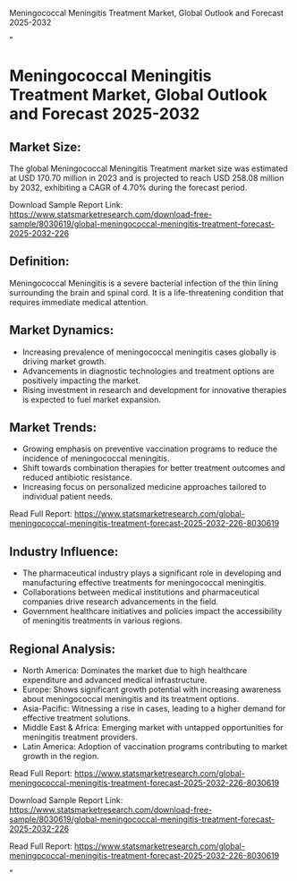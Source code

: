 Meningococcal Meningitis Treatment Market, Global Outlook and Forecast 2025-2032

"<!DOCTYPE html>
<html lang=""en"">
<head>
<meta charset=""UTF-8"">
<meta name=""viewport"" content=""width=device-width, initial-scale=1.0"">
<title>Meningococcal Meningitis Treatment Market, Global Outlook and Forecast 2025-2032</title>
</head>
<body>

<h1>Meningococcal Meningitis Treatment Market, Global Outlook and Forecast 2025-2032</h1>

<h2>Market Size:</h2>
<p>The global Meningococcal Meningitis Treatment market size was estimated at USD 170.70 million in 2023 and is projected to reach USD 258.08 million by 2032, exhibiting a CAGR of 4.70% during the forecast period.</p>
<p>Download Sample Report Link: <a href='https://www.statsmarketresearch.com/download-free-sample/8030619/global-meningococcal-meningitis-treatment-forecast-2025-2032-226'>https://www.statsmarketresearch.com/download-free-sample/8030619/global-meningococcal-meningitis-treatment-forecast-2025-2032-226</a></p>

<h2>Definition:</h2>
<p>Meningococcal Meningitis is a severe bacterial infection of the thin lining surrounding the brain and spinal cord. It is a life-threatening condition that requires immediate medical attention.</p>

<h2>Market Dynamics:</h2>
<ul>
  <li>Increasing prevalence of meningococcal meningitis cases globally is driving market growth.</li>
  <li>Advancements in diagnostic technologies and treatment options are positively impacting the market.</li>
  <li>Rising investment in research and development for innovative therapies is expected to fuel market expansion.</li>
</ul>

<h2>Market Trends:</h2>
<ul>
  <li>Growing emphasis on preventive vaccination programs to reduce the incidence of meningococcal meningitis.</li>
  <li>Shift towards combination therapies for better treatment outcomes and reduced antibiotic resistance.</li>
  <li>Increasing focus on personalized medicine approaches tailored to individual patient needs.</li>
</ul>
<p>Read Full Report: <a href='https://www.statsmarketresearch.com/global-meningococcal-meningitis-treatment-forecast-2025-2032-226-8030619'>https://www.statsmarketresearch.com/global-meningococcal-meningitis-treatment-forecast-2025-2032-226-8030619</a></p>

<h2>Industry Influence:</h2>
<ul>
  <li>The pharmaceutical industry plays a significant role in developing and manufacturing effective treatments for meningococcal meningitis.</li>
  <li>Collaborations between medical institutions and pharmaceutical companies drive research advancements in the field.</li>
  <li>Government healthcare initiatives and policies impact the accessibility of meningitis treatments in various regions.</li>
</ul>

<h2>Regional Analysis:</h2>
<ul>
  <li>North America: Dominates the market due to high healthcare expenditure and advanced medical infrastructure.</li>
  <li>Europe: Shows significant growth potential with increasing awareness about meningococcal meningitis and its treatment options.</li>
  <li>Asia-Pacific: Witnessing a rise in cases, leading to a higher demand for effective treatment solutions.</li>
  <li>Middle East & Africa: Emerging market with untapped opportunities for meningitis treatment providers.</li>
  <li>Latin America: Adoption of vaccination programs contributing to market growth in the region.</li>
</ul>
<p>Read Full Report: <a href='https://www.statsmarketresearch.com/global-meningococcal-meningitis-treatment-forecast-2025-2032-226-8030619'>https://www.statsmarketresearch.com/global-meningococcal-meningitis-treatment-forecast-2025-2032-226-8030619</a></p>

<p>Download Sample Report Link: <a href='https://www.statsmarketresearch.com/download-free-sample/8030619/global-meningococcal-meningitis-treatment-forecast-2025-2032-226'>https://www.statsmarketresearch.com/download-free-sample/8030619/global-meningococcal-meningitis-treatment-forecast-2025-2032-226</a></p>

<p>Read Full Report: <a href='https://www.statsmarketresearch.com/global-meningococcal-meningitis-treatment-forecast-2025-2032-226-8030619'>https://www.statsmarketresearch.com/global-meningococcal-meningitis-treatment-forecast-2025-2032-226-8030619</a></p>

</body>
</html>"
